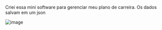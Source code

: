 Criei essa mini software para gerenciar meu plano de carreira. Os dados salvam em um json

![image](https://github.com/user-attachments/assets/2a5f868e-7820-4de2-8b21-c37622a8482f)
